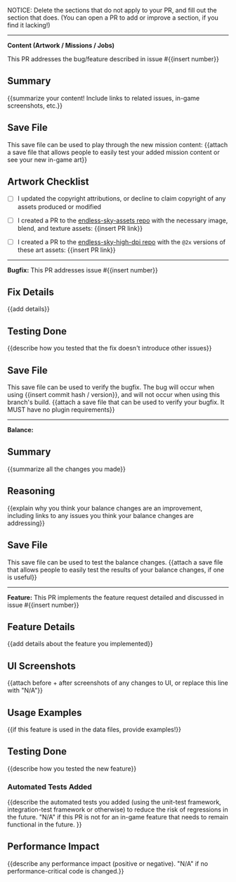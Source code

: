 NOTICE: Delete the sections that do not apply to your PR, and fill out the section that does.
(You can open a PR to add or improve a section, if you find it lacking!)

----------------------
**Content (Artwork / Missions / Jobs)**

This PR addresses the bug/feature described in issue #{{insert number}}

## Summary
{{summarize your content! Include links to related issues, in-game screenshots, etc.}}

## Save File
This save file can be used to play through the new mission content:
{{attach a save file that allows people to easily test your added mission content or see your new in-game art}}

## Artwork Checklist
 - [ ] I updated the copyright attributions, or decline to claim copyright of any assets produced or modified
 - [ ] I created a PR to the [endless-sky-assets repo](https://github.com/endless-sky/endless-sky-assets) with the necessary image, blend, and texture assets: {{insert PR link}}
 - [ ] I created a PR to the [endless-sky-high-dpi repo](https://github.com/endless-sky/endless-sky-high-dpi) with the `@2x` versions of these art assets: {{insert PR link}}


-----------------------
**Bugfix:** This PR addresses issue #{{insert number}}

## Fix Details
{{add details}}

## Testing Done
{{describe how you tested that the fix doesn't introduce other issues}}

## Save File
This save file can be used to verify the bugfix. The bug will occur when using {{insert commit hash / version}}, and will not occur when using this branch's build.
{{attach a save file that can be used to verify your bugfix. It MUST have no plugin requirements}}


-----------------------
**Balance:**

## Summary
{{summarize all the changes you made}}

## Reasoning
{{explain why you think your balance changes are an improvement, including links to any issues you think your balance changes are addressing}}

## Save File
This save file can be used to test the balance changes.
{{attach a save file that allows people to easily test the results of your balance changes, if one is useful}}


-----------------------
**Feature:** This PR implements the feature request detailed and discussed in issue #{{insert number}}

## Feature Details
{{add details about the feature you implemented}}

## UI Screenshots
{{attach before + after screenshots of any changes to UI, or replace this line with "N/A"}}

## Usage Examples
{{if this feature is used in the data files, provide examples!}}

## Testing Done
{{describe how you tested the new feature}}

### Automated Tests Added
{{describe the automated tests you added (using the unit-test framework, integration-test framework or otherwise) to reduce the risk of regressions in the future. "N/A" if this PR is not for an in-game feature that needs to remain functional in the future. }}

## Performance Impact
{{describe any performance impact (positive or negative). "N/A" if no performance-critical code is changed.}}
